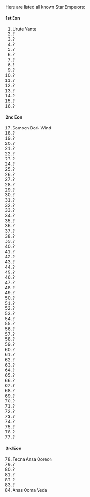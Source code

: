 Here are listed all known Star Emperors:

#### 1st Eon
1. Urute Vante
2. ?
3. ?
4. ?
5. ?
6. ?
7. ?
8. ?
9. ?
10. ?
11. ?
12. ?
13. ?
14. ?
15. ?
16. ?

#### 2nd Eon
17. Samoon Dark Wind
18. ?
19. ?
20. ?
21. ?
22. ?
23. ?
24. ?
25. ?
26. ?
27. ?
28. ?
29. ?
30. ?
31. ?
32. ?
33. ?
34. ?
35. ?
36. ?
37. ?
38. ?
39. ?
40. ?
41. ?
42. ?
43. ?
44. ?
45. ?
46. ?
47. ?
48. ?
49. ?
50. ?
51. ?
52. ?
53. ?
54. ?
55. ?
56. ?
57. ?
58. ?
59. ?
60. ?
61. ?
62. ?
63. ?
64. ?
65. ?
66. ?
67. ?
68. ?
69. ?
70. ?
71. ?
72. ?
73. ?
74. ?
75. ?
76. ?
77. ?

#### 3rd Eon
78. Tecna Ansa Ooreon
79. ?
80. ?
81. ?
82. ?
83. ?
84. Anas Ooma Veda